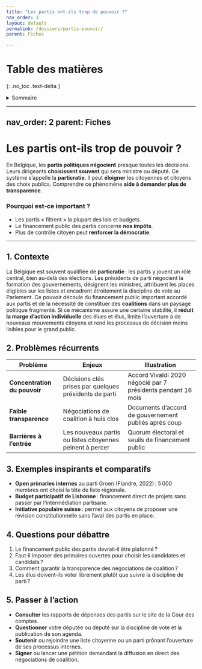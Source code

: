 ```yaml
---
title: "Les partis ont‑ils trop de pouvoir ?"
nav_order: 3
layout: default
permalink: /dossiers/partis-pouvoir/
parent: Fiches

---
```


# Table des matières
{: .no_toc .text-delta }

<details markdown="block">
  <summary>Sommaire</summary>
  {: .text-delta }

1. Sommaire
{:toc}
</details>
 
 ---

nav\_order: 2
parent: Fiches
--------------

# Les partis ont‑ils trop de pouvoir ?


En Belgique, les **partis politiques négocient** presque toutes les décisions.
Leurs dirigeants **choisissent souvent** qui sera ministre ou député.
Ce système s’appelle la **particratie**.
Il peut **éloigner** les citoyennes et citoyens des choix publics.
Comprendre ce phénomène **aide à demander plus de transparence**.

### Pourquoi est‑ce important ?

* Les partis « filtrent » la plupart des lois et budgets.
* Le financement public des partis concerne **nos impôts**.
* Plus de contrôle citoyen peut **renforcer la démocratie**.


---

## 1. Contexte 

La Belgique est souvent qualifiée de **particratie** : les partis y jouent un rôle central, bien au‑delà des élections. Les présidents de parti négocient la formation des gouvernements, désignent les ministres, attribuent les places éligibles sur les listes et encadrent étroitement la discipline de vote au Parlement. Ce pouvoir découle du financement public important accordé aux partis et de la nécessité de constituer des **coalitions** dans un paysage politique fragmenté. Si ce mécanisme assure une certaine stabilité, il **réduit la marge d’action individuelle** des élues et élus, limite l’ouverture à de nouveaux mouvements citoyens et rend les processus de décision moins lisibles pour le grand public.

## 2. Problèmes récurrents

| Problème                     | Enjeux                                                    | Illustration                                                 |
| ---------------------------- | --------------------------------------------------------- | ------------------------------------------------------------ |
| **Concentration du pouvoir** | Décisions clés prises par quelques présidents de parti    | Accord Vivaldi 2020 négocié par 7 présidents pendant 16 mois |
| **Faible transparence**      | Négociations de coalition à huis clos                     | Documents d’accord de gouvernement publiés après coup        |
| **Barrières à l’entrée**     | Les nouveaux partis ou listes citoyennes peinent à percer | Quorum électoral et seuils de financement public             |

## 3. Exemples inspirants et comparatifs

* **Open primaries internes** au parti Groen (Flandre, 2022) : 5 000 membres ont choisi la tête de liste régionale.
* **Budget participatif de Lisbonne** : financement direct de projets sans passer par l’intermédiation partisane.
* **Initiative populaire suisse** : permet aux citoyens de proposer une révision constitutionnelle sans l’aval des partis en place.

## 4. Questions pour débattre

1. Le financement public des partis devrait‑il être plafonné ?
2. Faut‑il imposer des primaires ouvertes pour choisir les candidates et candidats ?
3. Comment garantir la transparence des négociations de coalition ?
4. Les élus doivent‑ils voter librement plutôt que suivre la discipline de parti ?

## 5. Passer à l’action

* **Consulter** les rapports de dépenses des partis sur le site de la Cour des comptes.
* **Questionner** votre députée ou député sur la discipline de vote et la publication de son agenda.
* **Soutenir** ou rejoindre une liste citoyenne ou un parti prônant l’ouverture de ses processus internes.
* **Signer** ou lancer une pétition demandant la diffusion en direct des négociations de coalition.
